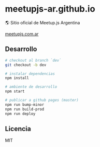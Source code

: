 # meetupjs-ar.github.io

:earth_americas: Sitio oficial de Meetup.js Argentina

[meetupjs.com.ar](https://meetupjs.com.ar/)

## Desarrollo

```bash
# checkout al branch `dev`
git checkout -b dev

# instalar dependencias
npm install

# ambiente de desarrollo
npm start

# publicar a github pages (master)
npm run bump-minor
npm run build-prod
npm run deploy
```

## Licencia

MIT
